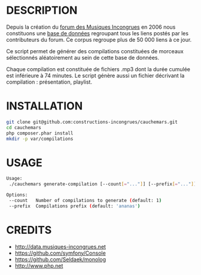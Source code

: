 DESCRIPTION
===========
Depuis la création du [forum des Musiques Incongrues](http://www.musiques-incongrues.net) en 2006 nous constituons une [base de données](http://data.musiques-incongrues.net) regroupant tous les liens postés par les contributeurs du forum.
Ce corpus regroupe plus de 50 000 liens à ce jour.

Ce script permet de générer des compilations constituées de morceaux sélectionnés aléatoirement au sein de cette base de données.

Chaque compilation est constituée de fichiers .mp3 dont la durée cumulée est inférieure à 74 minutes. 
Le script génère aussi un fichier décrivant la compilation : présentation, playlist.

INSTALLATION
============

```bash
git clone git@github.com:constructions-incongrues/cauchemars.git
cd cauchemars
php composer.phar install
mkdir -p var/compilations
```

USAGE
=====
```bash
Usage:
 ./cauchemars generate-compilation [--count[="..."]] [--prefix[="..."]]

Options:
 --count   Number of compilations to generate (default: 1)
 --prefix  Compilations prefix (default: 'ananas')
```

CREDITS
=======

* http://data.musiques-incongrues.net
* https://github.com/symfony/Console
* https://github.com/Seldaek/monolog
* http://www.php.net
